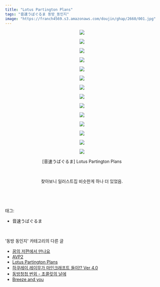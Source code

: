 ```yaml
---
title: "Lotus Partington Plans"
tags: "音速うばぐるま 동방_동인지"
image: "https://franch4569.s3.amazonaws.com/doujin/ghap/2660/001.jpg"
---
```

<div class="article">
<p style="text-align: center; clear: none; float: none;"><img src="{{ site.imgserver2 }}/ghap/2660/001.jpg"/></p>
<p style="text-align: center; clear: none; float: none;"><img src="{{ site.imgserver2 }}/ghap/2660/002.jpg"/></p>
<p style="text-align: center; clear: none; float: none;"><img src="{{ site.imgserver2 }}/ghap/2660/003.jpg"/></p>
<p style="text-align: center; clear: none; float: none;"><img src="{{ site.imgserver2 }}/ghap/2660/004.jpg"/></p>
<p style="text-align: center; clear: none; float: none;"><img src="{{ site.imgserver2 }}/ghap/2660/005.jpg"/></p>
<p style="text-align: center; clear: none; float: none;"><img src="{{ site.imgserver2 }}/ghap/2660/006.jpg"/></p>
<p style="text-align: center; clear: none; float: none;"><img src="{{ site.imgserver2 }}/ghap/2660/007.jpg"/></p>
<p style="text-align: center; clear: none; float: none;"><img src="{{ site.imgserver2 }}/ghap/2660/008.jpg"/></p>
<p style="text-align: center; clear: none; float: none;"><img src="{{ site.imgserver2 }}/ghap/2660/009.jpg"/></p>
<p style="text-align: center; clear: none; float: none;"><img src="{{ site.imgserver2 }}/ghap/2660/010.jpg"/></p>
<p style="text-align: center; clear: none; float: none;"><img src="{{ site.imgserver2 }}/ghap/2660/011.jpg"/></p>
<p style="text-align: center; clear: none; float: none;"><img src="{{ site.imgserver2 }}/ghap/2660/012.jpg"/></p>
<p style="text-align: center; clear: none; float: none;"><img src="{{ site.imgserver2 }}/ghap/2660/013.jpg"/></p>
<p style="text-align: center; clear: none; float: none;"><img src="{{ site.imgserver2 }}/ghap/2660/014.jpg"/></p>
<p style="text-align: center; clear: none; float: none;">[音速うばぐるま] Lotus Partington Plans</p>
<p style="text-align: center; clear: none; float: none;"><br/></p>
<p style="text-align: center; clear: none; float: none;">찾아보니 일러스트집 비슷한게 하나 더 있었음.</p>
<p><br/></p>
</div><br/>
<div class="tagTrail">
<p>태그: </p>
<ul>
<li>音速うばぐるま</li>
</ul>
</div><br/>
<div class="another">
<p>'동방 동인지' 카테고리의 다른 글</p>
<ul>
<li><a href="/ghap_2662">꿈의 저편에서 만나요</a></li>
<li><a href="/ghap_2661">AVP2</a></li>
<li><a href="/ghap_2660">Lotus Partington Plans</a></li>
<li><a href="/ghap_2659">하쿠레이 레이무가 마인크래프트 들이!? Ver 4.0</a></li>
<li><a href="/ghap_2658">동방청첩 번외 - 초콜릿의 날에</a></li>
<li><a href="/ghap_2656">Breeze and you</a></li>
</ul>
</div><br/>
<div class="cb_module cb_fluid">
<div class="cb_wrt cb_profile">
</div><!-- commentList close -->
</div><br/>
